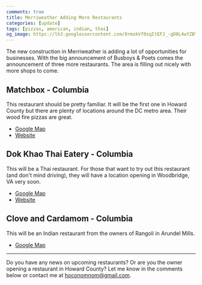 ```yaml
---
comments: true
title: Merriweather Adding More Restaurants
categories: [update]
tags: [pizzas, american, indian, thai]
og_image: https://lh3.googleusercontent.com/0rmokVf0sqItEFJ_-gD0L4wYZBYioPO8jzC_zco0jB5L0iSAPkmQZxLNSZkxahEOjH3cqZWgfv0XRt61uSEnUI7mILnwF6vw88pRkRiTPbZxHlO7jJCbnVzJbqF3LN0WIel2KuMGKQ=w400
---
```


The new construction in Merriweather is adding a lot of opportunities for businesses. With the big announcement of Busboys & Poets comes the announcement of three more restaurants. The area is filling out nicely with more shops to come.

<!--more-->

## Matchbox - Columbia
This restaurant should be pretty familiar. It will be the first one in Howard County but there are plenty of locations around the DC metro area. Their wood fire pizzas are great.

* [Google Map](https://goo.gl/maps/3UqmunZaXfexr4aB6)
* [Website](https://www.matchboxrestaurants.com/)

## Dok Khao Thai Eatery - Columbia
This will be a Thai restaurant. For those that want to try out this restaurant (and don't mind driving), they will have a location opening in Woodbridge, VA very soon.

* [Google Map](https://goo.gl/maps/3UqmunZaXfexr4aB6)
* [Website](https://www.dokkhao.com/)

## Clove and Cardamom - Columbia
This will be an Indian restaurant from the owners of Rangoli in Arundel Mills.

* [Google Map](https://goo.gl/maps/3UqmunZaXfexr4aB6)

----

Do you have any news on upcoming restaurants? Or are you the owner opening a restaurant in Howard County? Let me know in the comments below or contact me at [hoconomnom@gmail.com](mailto:hoconomnom@gmail.com).
